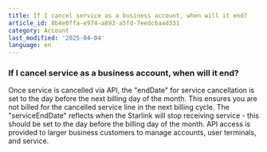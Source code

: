 ```yaml
---
title: If I cancel service as a business account, when will it end?
article_id: 8b4e0ffa-e974-a893-a5fd-7eedc6aad331
category: Account
last_modified: '2025-04-04'
language: en
---
```


### If I cancel service as a business account, when will it end?
Once service is cancelled via API, the "endDate" for service cancellation is set to the day before the next billing day of the month. This ensures you are not billed for the cancelled service line in the next billing cycle. 
The "serviceEndDate" reflects when the Starlink will stop receiving service - this should be set to the day before the billing day of the month. 
API access is provided to larger business customers to manage accounts, user terminals, and service. 
